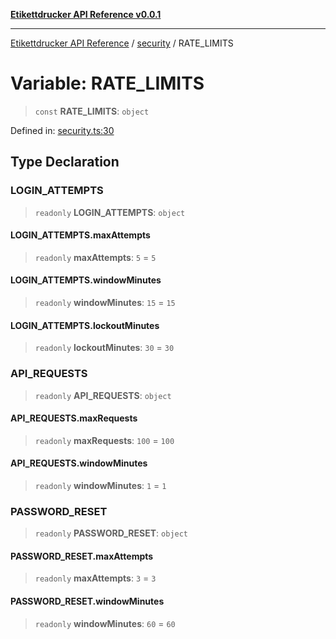 [**Etikettdrucker API Reference v0.0.1**](../../README.md)

***

[Etikettdrucker API Reference](../../modules.md) / [security](../README.md) / RATE\_LIMITS

# Variable: RATE\_LIMITS

> `const` **RATE\_LIMITS**: `object`

Defined in: [security.ts:30](https://github.com/JayeshKakkad-Rotoclear/Etikettdruck/blob/main/src/lib/security.ts#L30)

## Type Declaration

### LOGIN\_ATTEMPTS

> `readonly` **LOGIN\_ATTEMPTS**: `object`

#### LOGIN\_ATTEMPTS.maxAttempts

> `readonly` **maxAttempts**: `5` = `5`

#### LOGIN\_ATTEMPTS.windowMinutes

> `readonly` **windowMinutes**: `15` = `15`

#### LOGIN\_ATTEMPTS.lockoutMinutes

> `readonly` **lockoutMinutes**: `30` = `30`

### API\_REQUESTS

> `readonly` **API\_REQUESTS**: `object`

#### API\_REQUESTS.maxRequests

> `readonly` **maxRequests**: `100` = `100`

#### API\_REQUESTS.windowMinutes

> `readonly` **windowMinutes**: `1` = `1`

### PASSWORD\_RESET

> `readonly` **PASSWORD\_RESET**: `object`

#### PASSWORD\_RESET.maxAttempts

> `readonly` **maxAttempts**: `3` = `3`

#### PASSWORD\_RESET.windowMinutes

> `readonly` **windowMinutes**: `60` = `60`
